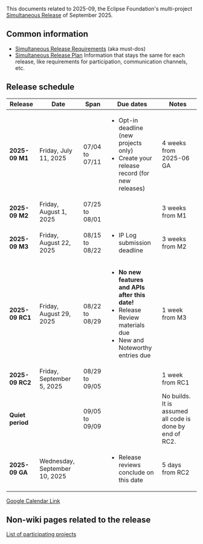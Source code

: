 This documents related to 2025-09, the Eclipse Foundation's multi-project [Simultaneous Release](../Simultaneous_Release.md) of September 2025.

## Common information

- [Simultaneous Release Requirements](Simultaneous_Release_Requirements.md)  (aka must-dos)
- [Simultaneous Release Plan](Simultaneous_Release_Plan.md) Information that stays the same for each release, like requirements for participation, communication channels, etc.

## Release schedule
| **Release** | **Date** | **Span** | **Due dates** | **Notes** |
|---|---|---|---|---|
| **2025-09 M1** | Friday, July 11, 2025 | 07/04 to 07/11 | <ul><li>Opt-in deadline (new projects only)<li>Create your release record (for new releases)</ul> | 4 weeks from 2025-06 GA |
| **2025-09 M2** | Friday, August 1, 2025 | 07/25 to 08/01 | | 3 weeks from M1 |
| **2025-09 M3** | Friday, August 22, 2025 | 08/15 to 08/22 | <ul><li>IP Log submission deadline</ul> | 3 weeks from M2 |
| **2025-09 RC1** | Friday, August 29, 2025 | 08/22 to 08/29 | <ul><li><b>No new features and APIs after this date!</b><li>Release Review materials due<li>New and Noteworthy entries due</ul> | 1 week from M3 |
| **2025-09 RC2** | Friday, September 5, 2025 | 08/29 to 09/05 | | 1 week from RC1 |
| **Quiet period** | | 09/05 to 09/09 | | No builds. It is assumed all code is done by end of RC2. |
| **2025-09 GA** | Wednesday, September 10, 2025 | | <ul><li>Release reviews conclude on this date</ul> | 5 days from RC2 |

[Google Calendar Link](https://calendar.google.com/calendar/embed?src=gchs7nm4nvpm837469ddj9tjlk@group.calendar.google.com&dates=20250601%2F20250930&hl=en&mode=AGENDA)

## Non-wiki pages related to the release

[List of participating projects](http://www.eclipse.org/projects/releases/2025-09)

